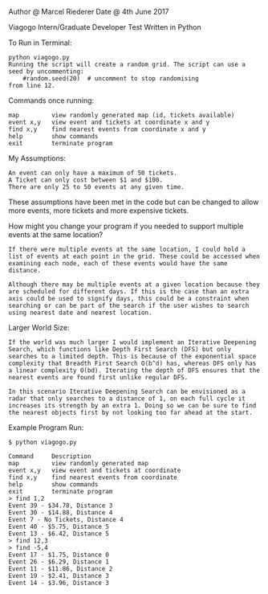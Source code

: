 Author @ Marcel Riederer                Date @ 4th June 2017

Viagogo Intern/Graduate Developer Test
Written in Python


To Run in Terminal:

    python viagogo.py
    Running the script will create a random grid. The script can use a seed by uncommenting: 
	    #random.seed(20)  # uncomment to stop randomising
	from line 12.


Commands once running:

    map		    view randomly generated map (id, tickets available)
    event x,y	view event and tickets at coordinate x and y
    find x,y	find nearest events from coordinate x and y
    help		show commands
    exit		terminate program


My Assumptions:

	An event can only have a maximum of 50 tickets.
	A Ticket can only cost between $1 and $100.
	There are only 25 to 50 events at any given time.

These assumptions have been met in the code but can be changed to allow more events, more tickets and more expensive tickets.


How might you change your program if you needed to support multiple events at the same location?

    If there were multiple events at the same location, I could hold a list of events at each point in the grid. These could be accessed when examining each node, each of these events would have the same distance.

    Although there may be multiple events at a given location because they are scheduled for different days. If this is the case than an extra axis could be used to signify days, this could be a constraint when searching or can be part of the search if the user wishes to search using nearest date and nearest location. 


Larger World Size:

    If the world was much larger I would implement an Iterative Deepening Search, which functions like Depth First Search (DFS) but only searches to a limited depth. This is because of the exponential space complexity that Breadth First Search O(b^d) has, whereas DFS only has a linear complexity O(bd). Iterating the depth of DFS ensures that the nearest events are found first unlike regular DFS. 

    In this scenario Iterative Deepening Search can be envisioned as a radar that only searches to a distance of 1, on each full cycle it increases its strength by an extra 1. Doing so we can be sure to find the nearest objects first by not looking too far ahead at the start. 


Example Program Run:

    $ python viagogo.py

    Command     Description
    map         view randomly generated map
    event x,y   view event and tickets at coordinate
    find x,y    find nearest events from coordinate
    help        show commands
    exit        terminate program
    > find 1,2
    Event 39 - $34.78, Distance 3
    Event 30 - $14.88, Distance 4
    Event 7 - No Tickets, Distance 4
    Event 40 - $5.75, Distance 5
    Event 13 - $6.42, Distance 5
    > find 12,3
    > find -5,4
    Event 17 - $1.75, Distance 0
    Event 26 - $6.29, Distance 1
    Event 11 - $11.86, Distance 2
    Event 19 - $2.41, Distance 3
    Event 14 - $3.96, Distance 3
